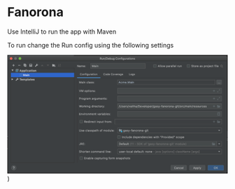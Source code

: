 # Fanorona


Use IntelliJ to run the app with Maven

To run change the Run config using the following settings

![image](images/Run.png))

